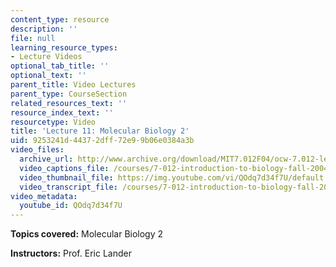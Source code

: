 ```yaml
---
content_type: resource
description: ''
file: null
learning_resource_types:
- Lecture Videos
optional_tab_title: ''
optional_text: ''
parent_title: Video Lectures
parent_type: CourseSection
related_resources_text: ''
resource_index_text: ''
resourcetype: Video
title: 'Lecture 11: Molecular Biology 2'
uid: 9253241d-4437-2dff-72e9-9b06e0384a3b
video_files:
  archive_url: http://www.archive.org/download/MIT7.012F04/ocw-7.012-lec11-01oct2004-220k.mp4
  video_captions_file: /courses/7-012-introduction-to-biology-fall-2004/f65495f998a4501386d124ae01713dd2_QOdq7d34f7U.vtt
  video_thumbnail_file: https://img.youtube.com/vi/QOdq7d34f7U/default.jpg
  video_transcript_file: /courses/7-012-introduction-to-biology-fall-2004/32bff9313775c15a4e371dbfa0826961_QOdq7d34f7U.pdf
video_metadata:
  youtube_id: QOdq7d34f7U
---
```


**Topics covered:** Molecular Biology 2

**Instructors:** Prof. Eric Lander